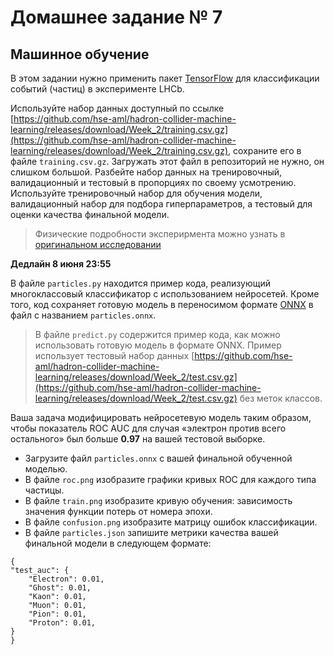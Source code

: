# Домашнее задание № 7

## Машинное обучение

В этом задании нужно применить пакет [TensorFlow](https://www.tensorflow.org) для классификации событий (частиц) в эксперименте LHCb.

Используйте набор данных доступный по ссылке [https://github.com/hse-aml/hadron-collider-machine-learning/releases/download/Week_2/training.csv.gz](https://github.com/hse-aml/hadron-collider-machine-learning/releases/download/Week_2/training.csv.gz), сохраните его в файле `training.csv.gz`. Загружать этот файл в репозиторий не нужно, он слишком большой.
Разбейте набор данных на тренировочный, валидационный и тестовый в пропорциях по своему усмотрению.
Используйте тренировочный набор для обучения модели, валидационный набор для подбора гиперпараметров, а тестовый для оценки качества финальной модели.

> Физические подробности эксперирмента можно узнать в [оригинальном исследовании](https://iopscience.iop.org/article/10.1088/1748-0221/3/08/S08005/pdf)

**Дедлайн 8 июня 23:55**

В файле `particles.py` находится пример кода, реализующий многоклассовый классификатор с использованием нейросетей.
Кроме того, код сохраняет готовую модель в переносимом формате [ONNX](https://onnx.ai) в файл с названием `particles.onnx`.

> В файле `predict.py` содержится пример кода, как можно использовать готовую модель в формате ONNX. Пример использует тестовый набор данных [https://github.com/hse-aml/hadron-collider-machine-learning/releases/download/Week_2/test.csv.gz](https://github.com/hse-aml/hadron-collider-machine-learning/releases/download/Week_2/test.csv.gz) без меток классов.

Ваша задача модифицировать нейросетевую модель таким образом, чтобы показатель ROC AUC для случая «электрон против всего остального» был больше **0.97** на вашей тестовой выборке.

* Загрузите файл `particles.onnx` с вашей финальной обученной моделью.
* В файле `roc.png` изобразите графики кривых ROC для каждого типа частицы.
* В файле `train.png` изобразите кривую обучения: зависимость значения функции потерь от номера эпохи.
* В файле `confusion.png` изобразите матрицу ошибок классификации.
* В файле `particles.json` запишите метрики качества вашей финальной модели в следующем формате:
```
{
"test_auc": {
    "Electron": 0.01,
    "Ghost": 0.01,
    "Kaon": 0.01,
    "Muon": 0.01,
    "Pion": 0.01,
    "Proton": 0.01,
}
}
```
